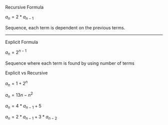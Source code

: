 <!-- $_{n+1}$ -->

<!-- ![\Large x=\frac{-b\pm\sqrt{b^2-4ac}}{2a}](https://latex.codecogs.com/svg.latex?\Large&space;x=\frac{-b\pm\sqrt{b^2-4ac}}{2a}) -->

<!-- $$\sum_{i=1}^n X_i$$ -->

<!-- $k_{n+1}$ -->

<p>Recursive Formula</p>

$a_{n}=2*a_{n-1}$

<p>Sequence, each term is dependent on the previous terms.</p>
<hr/>

<p>Explicit Formula</p>

$a_{n}=2^{n-1}$

<p>Sequence where each term is found by using number of terms</p>

<p>Explicit vs Recursive</p>

$a_{n}=1+2^n$

$a_{n}=13{n}-{n}^2$

$a_{n}=4*a_{n-1}+5$

$a_{n}=2*a_{n-1}+3*a_{n-2}$ 





